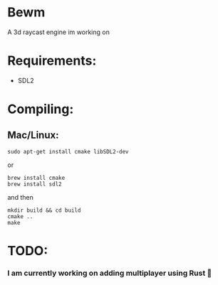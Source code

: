 # Bewm
A 3d raycast engine im working on

# Requirements:
* SDL2

# Compiling:

## Mac/Linux:
```
sudo apt-get install cmake libSDL2-dev
```
or
```
brew install cmake
brew install sdl2
```
and then
```
mkdir build && cd build
cmake ..
make
```

# TODO:
### I am currently working on adding multiplayer using Rust 🦀
